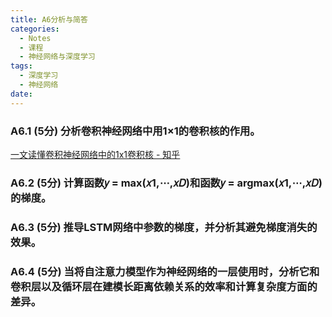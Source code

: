 ```yaml
---
title: A6分析与简答
categories:
  - Notes
  - 课程
  - 神经网络与深度学习
tags:
  - 深度学习
  - 神经网络
date:
---
```

### A6.1 (5分) 分析卷积神经网络中用1×1的卷积核的作用。
[一文读懂卷积神经网络中的1x1卷积核 - 知乎](https://zhuanlan.zhihu.com/p/40050371)

### A6.2 (5分) 计算函数𝑦 = max(𝑥1,⋯,𝑥𝐷)和函数𝑦 = argmax(𝑥1,⋯,𝑥𝐷)的梯度。


### A6.3 (5分) 推导LSTM网络中参数的梯度，并分析其避免梯度消失的效果。


### A6.4 (5分) 当将自注意力模型作为神经网络的一层使用时，分析它和卷积层以及循环层在建模长距离依赖关系的效率和计算复杂度方面的差异。
